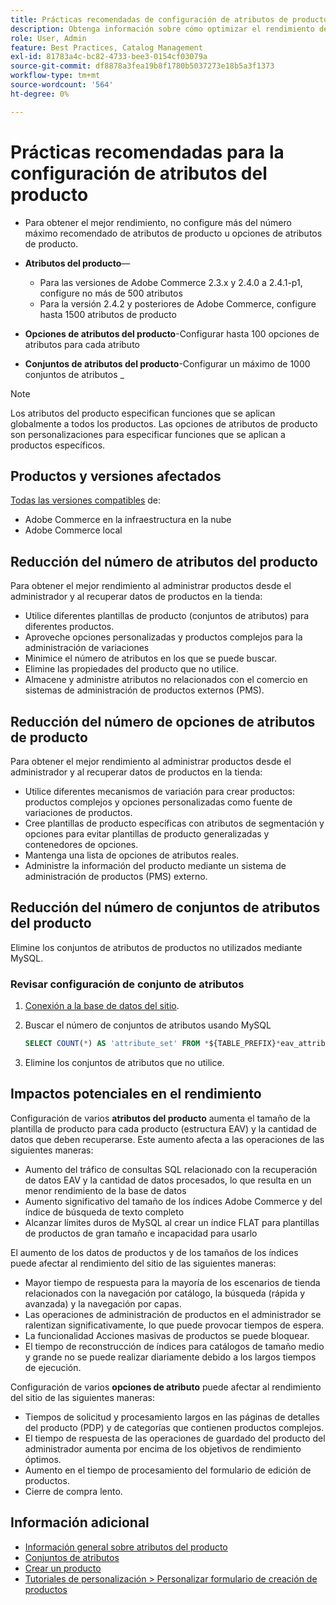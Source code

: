 ```yaml
---
title: Prácticas recomendadas de configuración de atributos de producto
description: Obtenga información sobre cómo optimizar el rendimiento de Adobe Commerce limitando el número de atributos de producto, opciones de atributos y conjuntos de atributos
role: User, Admin
feature: Best Practices, Catalog Management
exl-id: 81783a4c-bc82-4733-bee3-0154cf03079a
source-git-commit: df8878a3fea19b8f1780b5037273e18b5a3f1373
workflow-type: tm+mt
source-wordcount: '564'
ht-degree: 0%

---
```


# Prácticas recomendadas para la configuración de atributos del producto

- Para obtener el mejor rendimiento, no configure más del número máximo recomendado de atributos de producto u opciones de atributos de producto.

- **Atributos del producto**—
   - Para las versiones de Adobe Commerce 2.3.x y 2.4.0 a 2.4.1-p1, configure no más de 500 atributos
   - Para la versión 2.4.2 y posteriores de Adobe Commerce, configure hasta 1500 atributos de producto
- **Opciones de atributos del producto**-Configurar hasta 100 opciones de atributos para cada atributo
- **Conjuntos de atributos del producto**-Configurar un máximo de 1000 conjuntos de atributos _
>[!NOTE]
>
>Los atributos del producto especifican funciones que se aplican globalmente a todos los productos. Las opciones de atributos de producto son personalizaciones para especificar funciones que se aplican a productos específicos.

## Productos y versiones afectados

[Todas las versiones compatibles](../../../release/versions.md) de:

- Adobe Commerce en la infraestructura en la nube
- Adobe Commerce local

## Reducción del número de atributos del producto

Para obtener el mejor rendimiento al administrar productos desde el administrador y al recuperar datos de productos en la tienda:

- Utilice diferentes plantillas de producto (conjuntos de atributos) para diferentes productos.
- Aproveche opciones personalizadas y productos complejos para la administración de variaciones
- Minimice el número de atributos en los que se puede buscar.
- Elimine las propiedades del producto que no utilice.
- Almacene y administre atributos no relacionados con el comercio en sistemas de administración de productos externos (PMS).

## Reducción del número de opciones de atributos de producto

Para obtener el mejor rendimiento al administrar productos desde el administrador y al recuperar datos de productos en la tienda:

- Utilice diferentes mecanismos de variación para crear productos: productos complejos y opciones personalizadas como fuente de variaciones de productos.
- Cree plantillas de producto específicas con atributos de segmentación y opciones para evitar plantillas de producto generalizadas y contenedores de opciones.
- Mantenga una lista de opciones de atributos reales.
- Administre la información del producto mediante un sistema de administración de productos (PMS) externo.

## Reducción del número de conjuntos de atributos del producto

Elimine los conjuntos de atributos de productos no utilizados mediante MySQL.

### Revisar configuración de conjunto de atributos

1. [Conexión a la base de datos del sitio](https://devdocs.magento.com/cloud/project/services-mysql.html#connect-to-the-database).

1. Buscar el número de conjuntos de atributos usando MySQL

   ```sql
   SELECT COUNT(*) AS 'attribute_set' FROM *${TABLE_PREFIX}*eav_attribute_set;
   ```

1. Elimine los conjuntos de atributos que no utilice.

## Impactos potenciales en el rendimiento

Configuración de varios **atributos del producto** aumenta el tamaño de la plantilla de producto para cada producto (estructura EAV) y la cantidad de datos que deben recuperarse. Este aumento afecta a las operaciones de las siguientes maneras:

- Aumento del tráfico de consultas SQL relacionado con la recuperación de datos EAV y la cantidad de datos procesados, lo que resulta en un menor rendimiento de la base de datos
- Aumento significativo del tamaño de los índices Adobe Commerce y del índice de búsqueda de texto completo
- Alcanzar límites duros de MySQL al crear un índice FLAT para plantillas de productos de gran tamaño e incapacidad para usarlo

El aumento de los datos de productos y de los tamaños de los índices puede afectar al rendimiento del sitio de las siguientes maneras:

- Mayor tiempo de respuesta para la mayoría de los escenarios de tienda relacionados con la navegación por catálogo, la búsqueda (rápida y avanzada) y la navegación por capas.
- Las operaciones de administración de productos en el administrador se ralentizan significativamente, lo que puede provocar tiempos de espera.
- La funcionalidad Acciones masivas de productos se puede bloquear.
- El tiempo de reconstrucción de índices para catálogos de tamaño medio y grande no se puede realizar diariamente debido a los largos tiempos de ejecución.

Configuración de varios **opciones de atributo** puede afectar al rendimiento del sitio de las siguientes maneras:

- Tiempos de solicitud y procesamiento largos en las páginas de detalles del producto (PDP) y de categorías que contienen productos complejos.
- El tiempo de respuesta de las operaciones de guardado del producto del administrador aumenta por encima de los objetivos de rendimiento óptimos.
- Aumento en el tiempo de procesamiento del formulario de edición de productos.
- Cierre de compra lento.

## Información adicional

- [Información general sobre atributos del producto](https://experienceleague.adobe.com/docs/commerce-admin/catalog/product-attributes/product-attributes.html)
- [Conjuntos de atributos](https://experienceleague.adobe.com/docs/commerce-admin/catalog/product-attributes/create/attribute-sets.html)
- [Crear un producto](https://experienceleague.adobe.com/docs/commerce-admin/catalog/products/product-create.html)
- [Tutoriales de personalización > Personalizar formulario de creación de productos](https://developer.adobe.com/commerce/php/tutorials/admin/custom-product-creation-form/)
